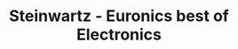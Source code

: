 ---
title: "Steinwartz - Euronics best of Electronics"
url: /neuss/steinwartz-euronics-best-of-electronics/
shop: Hifi
---